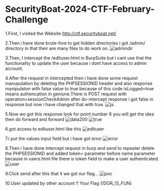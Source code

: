 # SecurityBoat-2024-CTF-February-Challenge

1.First, I visited the Website http://ctf.securityboat.net/

2.Then i have done brute-fore to get hidden directories i got /admin/ directory in that their are many files to do work on.
![admindir](https://github.com/zaidbhati784/SecurityBoat-2024-CTF-February-Challenge/assets/114328894/db0791fd-3943-4c14-ac87-a0e510d92741)


3.Then, I intercept the /edituser.html in BurpSuite but i cant use that the functionality to update the user because i dont have access to admin account.


4.After the request in intercepted then i have done some request manupulation by deleting the PHPSESSIONID header and also response manipulaton with false value to true because of this code isLogged=true means authencation in geniune.There is POST request with operation=sessionCheckAdmin after do-intercept response i got false in response but now i have changed that with true.
![js](https://github.com/zaidbhati784/SecurityBoat-2024-CTF-February-Challenge/assets/114328894/061848c7-bd41-4600-8e4e-9e46e00f614b)

5.Now wo got this response look for point number 8 you will get the idea then do forward and forward
![data200](https://github.com/zaidbhati784/SecurityBoat-2024-CTF-February-Challenge/assets/114328894/a1f01d56-30cc-4099-ba96-218abd8f4d45)
![true](https://github.com/zaidbhati784/SecurityBoat-2024-CTF-February-Challenge/assets/114328894/dea93cda-ac0d-4be5-a411-b80c3184653d)



6.got access to edituser.html like this
![edituser](https://github.com/zaidbhati784/SecurityBoat-2024-CTF-February-Challenge/assets/114328894/b71a9eaf-b993-4f41-9dc3-faa39874bd4f)


7.i put the values input field but i have got error
![error](https://github.com/zaidbhati784/SecurityBoat-2024-CTF-February-Challenge/assets/114328894/b8b0eaee-6342-423d-99a9-2bbe9b655d18)


8.Then i have done intercept request in burp and send to repeater delete the PHPSESSIONID and added token= parameter before name parameter because in users.html file there is token field to make a user authenticated.
![user](https://github.com/zaidbhati784/SecurityBoat-2024-CTF-February-Challenge/assets/114328894/322934be-3199-4c54-b7a9-5d51c6f738d8)


9.Click send after this that it we got our flag...
![poc](https://github.com/zaidbhati784/SecurityBoat-2024-CTF-February-Challenge/assets/114328894/7082f705-aefd-4c1c-aca0-cd7ba65856a3)


10.User updated by other account !! Your Flag {!DOR_!S_FUN}
